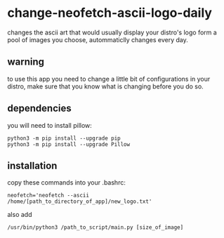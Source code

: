# change-neofetch-ascii-logo-daily
changes the ascii art that would usually display your distro's logo form a pool of images you choose, autommaticlly changes every day.

## warning
to use this app you need to change a little bit of configurations in your distro, make sure that you know what is changing before you do so.

## dependencies
you will need to install pillow:
```
python3 -m pip install --upgrade pip
python3 -m pip install --upgrade Pillow
```

## installation
copy these commands into your .bashrc:

```
neofetch='neofetch --ascii /home/[path_to_directory_of_app]/new_logo.txt'
```
also add
```
/usr/bin/python3 /path_to_script/main.py [size_of_image]
``` 
